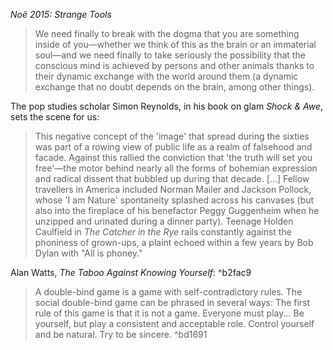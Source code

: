 *Noë 2015: Strange Tools*

> We need finally to break with the dogma that you are something inside of you—whether we think of this as the brain or an immaterial soul—and we need finally to take seriously the possibility that the conscious mind is achieved by persons and other animals thanks to their dynamic exchange with the world around them (a dynamic exchange that no doubt depends on the brain, among other things).

The pop studies scholar Simon Reynolds, in his book on glam _Shock & Awe_, sets the scene for us:

> This negative concept of the 'image' that spread during the sixties was part of a rowing view of public life as a realm of falsehood and facade. Against this rallied the conviction that 'the truth will set you free'—the motor behind nearly all the forms of bohemian expression and radical dissent that bubbled up during that decade. [...] Fellow travellers in America included Norman Mailer and Jackson Pollock, whose 'I am Nature' spontaneity splashed across his canvases (but also into the fireplace of his benefactor Peggy Guggenheim when he unzipped and urinated during a dinner party). Teenage Holden Caulfield in _The Catcher in the Rye_ rails constantly against the phoniness of grown-ups, a plaint echoed within a few years by Bob Dylan with "All is phoney."

Alan Watts, _The Taboo Against Knowing Yourself_: ^b2fac9
> A double-bind game is a game with self-contradictory rules. The social double-bind game can be phrased in several ways: The first rule of this game is that it is not a game. Everyone must play... Be yourself, but play a consistent and acceptable role. Control yourself and be natural. Try to be sincere.
^bd1691
